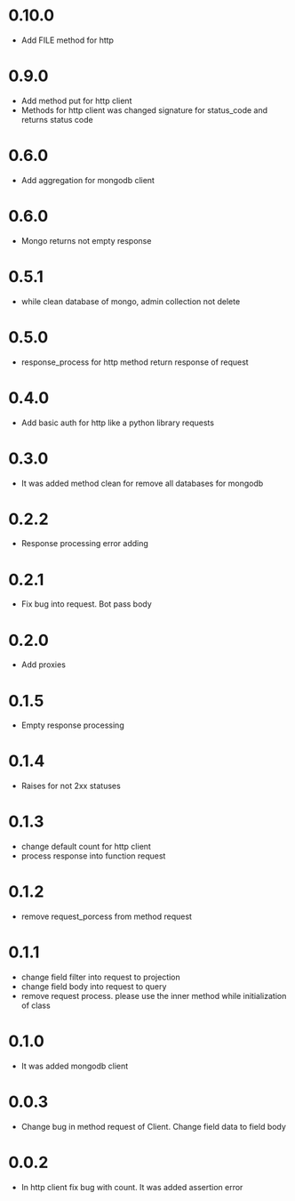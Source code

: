 # 0.10.0

* Add FILE method for http

# 0.9.0

* Add method put for http client
* Methods for http client was changed signature for status_code and returns status code

# 0.6.0

* Add aggregation for mongodb client

# 0.6.0

* Mongo returns not empty response

# 0.5.1

* while clean database of mongo, admin collection not delete

# 0.5.0

* response_process for http method return response of request

# 0.4.0

* Add basic auth for http like a python library requests

# 0.3.0

* It was added method clean for remove all databases for mongodb

# 0.2.2

* Response processing error adding

# 0.2.1

* Fix bug into request. Bot pass body

# 0.2.0

* Add proxies

# 0.1.5

* Empty response processing

# 0.1.4

* Raises for not 2xx statuses

# 0.1.3

* change default count for http client
* process response into function request

# 0.1.2

* remove request_porcess from method request

# 0.1.1

* change field filter into request to projection
* change field body into request to query
* remove request process. please use the inner method while initialization of class

# 0.1.0

* It was added mongodb client

# 0.0.3

* Change bug in method request of Client. Change field data to field body

# 0.0.2

* In http client fix bug with count. It was added assertion error
 